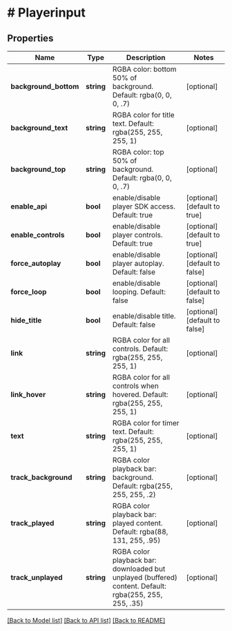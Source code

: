 # # Playerinput

## Properties

Name | Type | Description | Notes
------------ | ------------- | ------------- | -------------
**background_bottom** | **string** | RGBA color: bottom 50% of background. Default: rgba(0, 0, 0, .7) | [optional]
**background_text** | **string** | RGBA color for title text. Default: rgba(255, 255, 255, 1) | [optional]
**background_top** | **string** | RGBA color: top 50% of background. Default: rgba(0, 0, 0, .7) | [optional]
**enable_api** | **bool** | enable/disable player SDK access. Default: true | [optional] [default to true]
**enable_controls** | **bool** | enable/disable player controls. Default: true | [optional] [default to true]
**force_autoplay** | **bool** | enable/disable player autoplay. Default: false | [optional] [default to false]
**force_loop** | **bool** | enable/disable looping. Default: false | [optional] [default to false]
**hide_title** | **bool** | enable/disable title. Default: false | [optional] [default to false]
**link** | **string** | RGBA color for all controls. Default: rgba(255, 255, 255, 1) | [optional]
**link_hover** | **string** | RGBA color for all controls when hovered. Default: rgba(255, 255, 255, 1) | [optional]
**text** | **string** | RGBA color for timer text. Default: rgba(255, 255, 255, 1) | [optional]
**track_background** | **string** | RGBA color playback bar: background. Default: rgba(255, 255, 255, .2) | [optional]
**track_played** | **string** | RGBA color playback bar: played content. Default: rgba(88, 131, 255, .95) | [optional]
**track_unplayed** | **string** | RGBA color playback bar: downloaded but unplayed (buffered) content. Default: rgba(255, 255, 255, .35) | [optional]

[[Back to Model list]](../../README.md#models) [[Back to API list]](../../README.md#endpoints) [[Back to README]](../../README.md)
